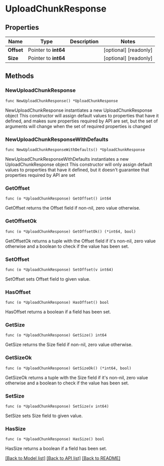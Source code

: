 # UploadChunkResponse

## Properties

Name | Type | Description | Notes
------------ | ------------- | ------------- | -------------
**Offset** | Pointer to **int64** |  | [optional] [readonly] 
**Size** | Pointer to **int64** |  | [optional] [readonly] 

## Methods

### NewUploadChunkResponse

`func NewUploadChunkResponse() *UploadChunkResponse`

NewUploadChunkResponse instantiates a new UploadChunkResponse object
This constructor will assign default values to properties that have it defined,
and makes sure properties required by API are set, but the set of arguments
will change when the set of required properties is changed

### NewUploadChunkResponseWithDefaults

`func NewUploadChunkResponseWithDefaults() *UploadChunkResponse`

NewUploadChunkResponseWithDefaults instantiates a new UploadChunkResponse object
This constructor will only assign default values to properties that have it defined,
but it doesn't guarantee that properties required by API are set

### GetOffset

`func (o *UploadChunkResponse) GetOffset() int64`

GetOffset returns the Offset field if non-nil, zero value otherwise.

### GetOffsetOk

`func (o *UploadChunkResponse) GetOffsetOk() (*int64, bool)`

GetOffsetOk returns a tuple with the Offset field if it's non-nil, zero value otherwise
and a boolean to check if the value has been set.

### SetOffset

`func (o *UploadChunkResponse) SetOffset(v int64)`

SetOffset sets Offset field to given value.

### HasOffset

`func (o *UploadChunkResponse) HasOffset() bool`

HasOffset returns a boolean if a field has been set.

### GetSize

`func (o *UploadChunkResponse) GetSize() int64`

GetSize returns the Size field if non-nil, zero value otherwise.

### GetSizeOk

`func (o *UploadChunkResponse) GetSizeOk() (*int64, bool)`

GetSizeOk returns a tuple with the Size field if it's non-nil, zero value otherwise
and a boolean to check if the value has been set.

### SetSize

`func (o *UploadChunkResponse) SetSize(v int64)`

SetSize sets Size field to given value.

### HasSize

`func (o *UploadChunkResponse) HasSize() bool`

HasSize returns a boolean if a field has been set.


[[Back to Model list]](../README.md#documentation-for-models) [[Back to API list]](../README.md#documentation-for-api-endpoints) [[Back to README]](../README.md)


